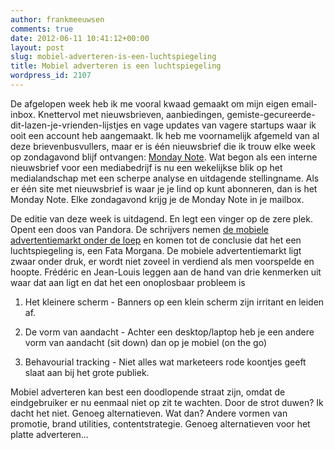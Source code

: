 ```yaml
---
author: frankmeeuwsen
comments: true
date: 2012-06-11 10:41:12+00:00
layout: post
slug: mobiel-adverteren-is-een-luchtspiegeling
title: Mobiel adverteren is een luchtspiegeling
wordpress_id: 2107
---
```


De afgelopen week heb ik me vooral kwaad gemaakt om mijn eigen email-inbox. Knettervol met nieuwsbrieven, aanbiedingen, gemiste-gecureerde-dit-lazen-je-vrienden-lijstjes en vage updates van vagere startups waar ik ooit een account heb aangemaakt. Ik heb me voornamelijk afgemeld van al deze brievenbusvullers, maar er is één nieuwsbrief die ik trouw elke week op zondagavond blijf ontvangen: [Monday Note](http://www.mondaynote.com/). Wat begon als een interne nieuwsbrief voor een mediabedrijf is nu een wekelijkse blik op het medialandschap met een scherpe analyse en uitdagende stellingname. Als er één site met nieuwsbrief is waar je je lind op kunt abonneren, dan is het Monday Note. Elke zondagavond krijg je de Monday Note in je mailbox.





De editie van deze week is uitdagend. En legt een vinger op de zere plek. Opent een doos van Pandora. De schrijvers nemen [de mobiele advertentiemarkt onder de loep](http://www.mondaynote.com/2012/06/10/mobile-advertising-the-20b-opportunity-mirage/) en komen tot de conclusie dat het een luchtspiegeling is, een Fata Morgana. De mobiele advertentiemarkt ligt zwaar onder druk, er wordt niet zoveel in verdiend als men voorspelde en hoopte. Frédéric en Jean-Louis leggen aan de hand van drie kenmerken uit waar dat aan ligt en dat het een onoplosbaar probleem is







  1. Het kleinere scherm - Banners op een klein scherm zijn irritant en leiden af.


  2. De vorm van aandacht - Achter een desktop/laptop heb je een andere vorm van aandacht (sit down) dan op je mobiel (on the go)


  3. Behavourial tracking - Niet alles wat marketeers rode koontjes geeft slaat aan bij het grote publiek.





Mobiel adverteren kan best een doodlopende straat zijn, omdat de eindgebruiker er nu eenmaal niet op zit te wachten. Door de strot duwen? Ik dacht het niet. Genoeg alternatieven. Wat dan? Andere vormen van promotie, brand utilities, contentstrategie. Genoeg alternatieven voor het platte adverteren...



